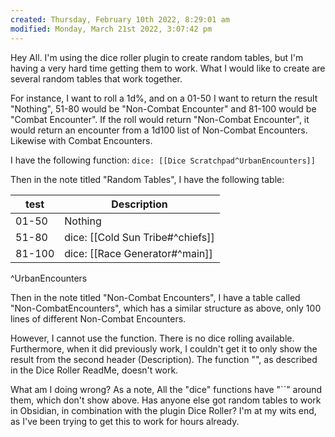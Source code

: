 ```yaml
---
created: Thursday, February 10th 2022, 8:29:01 am
modified: Monday, March 21st 2022, 3:07:42 pm
---
```


Hey All. I'm using the dice roller plugin to create random tables, but I'm having a very hard time getting them to work. What I would like to create are several random tables that work together.

For instance, I want to roll a 1d%, and on a 01-50 I want to return the result "Nothing", 51-80 would be "Non-Combat Encounter" and 81-100 would be "Combat Encounter". If the roll would return "Non-Combat Encounter", it would return an encounter from a 1d100 list of Non-Combat Encounters. Likewise with Combat Encounters.

I have the following function:
`dice: [[Dice Scratchpad^UrbanEncounters]]`

Then in the note titled "Random Tables", I have the following table:

| test  | Description                      |
| ------ | -------------------------------- |
| 01-50  | Nothing                          |
| 51-80  | dice: [[Cold Sun Tribe#^chiefs]] |
| 81-100 | dice: [[Race Generator#^main]]   |

^UrbanEncounters

Then in the note titled "Non-Combat Encounters", I have a table called "Non-CombatEncounters", which has a similar structure as above, only 100 lines of different Non-Combat Encounters.

However, I cannot use the function. There is no dice rolling available.
Furthermore, when it did previously work, I couldn't get it to only show the result from the second header (Description). The function "", as described in the Dice Roller ReadMe, doesn't work.

What am I doing wrong? As a note, All the "dice" functions have "``" around them, which don't show above. Has anyone else got random tables to work in Obsidian, in combination with the plugin Dice Roller? I'm at my wits end, as I've been trying to get this to work for hours already.
